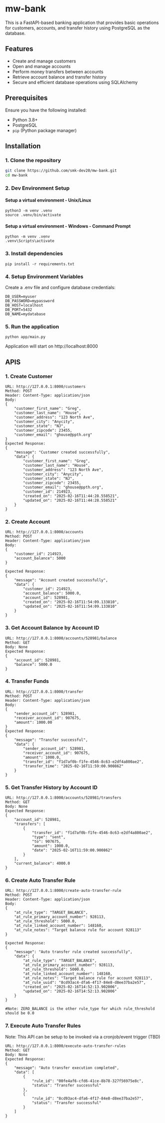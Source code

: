 # mw-bank
This is a FastAPI-based banking application that provides basic operations for customers, accounts, and transfer history using PostgreSQL as the database.

## Features
- Create and manage customers
- Open and manage accounts
- Perform money transfers between accounts
- Retrieve account balance and transfer history
- Secure and efficient database operations using SQLAlchemy

## Prerequisites
Ensure you have the following installed:
- Python 3.8+
- PostgreSQL
- `pip` (Python package manager)

## Installation

### 1. Clone the repository
```sh
git clone https://github.com/smk-dev20/mw-bank.git
cd mw-bank
```
### 2. Dev Environment Setup
#### Setup a virtual environment - Unix/Linux
```
python3 -m venv .venv
source .venv/bin/activate
```

#### Setup a virtual environment - Windows - Command Prompt
```
python -m venv .venv
.venv\Scripts\activate
```

### 3. Install dependencies
```
pip install -r requirements.txt
```

### 4. Setup Environment Variables
Create a .env file and configure database credentials:
```
DB_USER=myuser
DB_PASSWORD=mypassword
DB_HOST=localhost
DB_PORT=5432
DB_NAME=mydatabase
```

### 5. Run the application
```
python app/main.py
```

Application will start on http://localhost:8000

## APIS

### 1. Create Customer
```
URL: http://127.0.0.1:8000/customers
Method: POST
Header: Content-Type: application/json
Body:
{
    "customer_first_name": "Greg",
    "customer_last_name": "House",
    "customer_address": "123 North Ave",
    "customer_city": "Anycity",
    "customer_state": "NJ",
    "customer_zipcode": 23455,
    "customer_email": "ghouse@ppth.org"
}
Expected Response:
{
    "message": "Customer created successfully",
    "data": {
        "customer_first_name": "Greg",
        "customer_last_name": "House",
        "customer_address": "123 North Ave",
        "customer_city": "Anycity",
        "customer_state": "NJ",
        "customer_zipcode": 23455,
        "customer_email": "ghouse@ppth.org",
        "customer_id": 214923,
        "created_on": "2025-02-16T11:44:28.558521",
        "updated_on": "2025-02-16T11:44:28.558521"
    }
}
```

### 2. Create Account
```
URL: http://127.0.0.1:8000/accounts
Method: POST 
Header: Content-Type: application/json
Body:
{
    "customer_id": 214923,
    "account_balance": 5000
}

Expected Response:
{
    "message": "Account created successfully",
    "data": {
        "customer_id": 214923,
        "account_balance": 5000.0,
        "account_id": 528981,
        "created_on": "2025-02-16T11:54:09.133810",
        "updated_on": "2025-02-16T11:54:09.133810"
    }
}
```

### 3. Get Account Balance by Account ID
```
URL: http://127.0.0.1:8000/accounts/528981/balance
Method: GET
Body: None
Expected Response:
{
    "account_id": 528981,
    "balance": 5000.0
}
```

### 4. Transfer Funds
```
URL: http://127.0.0.1:8000/transfer
Method: POST
Header: Content-Type: application/json
Body:
{
    "sender_account_id": 528981,
    "receiver_account_id": 907675,
    "amount": 1000.00
}
Expected Response:
{
    "message": "Transfer successful",
    "data": {
        "sender_account_id": 528981,
        "receiver_account_id": 907675,
        "amount": 1000.0,
        "transfer_id": "f1d7af0b-f1fe-4546-8c63-e2df4a800ae2",
        "transfer_time": "2025-02-16T11:59:00.900862"
    }
}
```

### 5. Get Transfer History by Account ID
```
URL: http://127.0.0.1:8000/accounts/528981/transfers
Method: GET
Body: None
Expected Response:
{
    "account_id": 528981,
    "transfers": [
        {
            "transfer_id": "f1d7af0b-f1fe-4546-8c63-e2df4a800ae2",
            "type": "sent",
            "to": 907675,
            "amount": 1000.0,
            "date": "2025-02-16T11:59:00.900862"
        }
    ],
    "current_balance": 4000.0
}
```
### 6. Create Auto Transfer Rule
```
URL: http://127.0.0.1:8000/create-auto-transfer-rule
Method: POST
Header: Content-Type: application/json
Body:
{
    "at_rule_type": "TARGET_BALANCE",
    "at_rule_primary_account_number": 928113,
    "at_rule_threshold": 5000.0,
    "at_rule_linked_account_number": 148160,
    "at_rule_notes": "Target balance rule for account 928113"
}

Expected Response:
{
    "message": "Auto transfer rule created successfully",
    "data": {
        "at_rule_type": "TARGET_BALANCE",
        "at_rule_primary_account_number": 928113,
        "at_rule_threshold": 5000.0,
        "at_rule_linked_account_number": 148160,
        "at_rule_notes": "Target balance rule for account 928113",
        "at_rule_uuid": "8cd93ac4-dfa6-4f17-84e8-d8ee37ba2e57",
        "created_on": "2025-02-16T14:52:13.902006",
        "updated_on": "2025-02-16T14:52:13.902006"
    }
}

#Note: ZERO_BALANCE is the other rule_type for which rule_threshold should be 0.0
```

### 7. Execute Auto Transfer Rules
Note: This API can be setup to be invoked via a cronjob/event trigger (TBD)
```
URL: http://127.0.0.1:8000/execute-auto-transfer-rules
Method: GET
Body: None
Expected Response:
{
    "message": "Auto transfer execution completed",
    "data": [
        {
            "rule_id": "00fe4af6-cfd6-41ce-8b78-327f56975e8c",
            "status": "Transfer successful"
        },
        {
            "rule_id": "8cd93ac4-dfa6-4f17-84e8-d8ee37ba2e57",
            "status": "Transfer successful"
        }
    ]
}
```